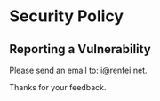 # Security Policy

## Reporting a Vulnerability

Please send an email to: [i@renfei.net](mailto:i@renfei.net). 

Thanks for your feedback.
